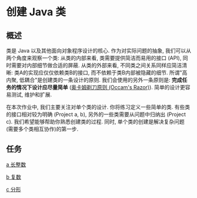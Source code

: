 # 创建 Java 类

## 概述

类是 Java 以及其他面向对象程序设计的核心. 
作为对实际问题的抽象, 我们可以从两个角度来观察一个类: 
从类的内部来看, 类需要提供简洁而易用的接口 (API), 
同时需要对内部细节做合适的屏蔽. 
从类的外部来看, 不同类之间关系同样应简洁清晰:
类A的实现应仅仅依赖类B的接口, 而不依赖于类B内部被隐藏的细节.
所谓"高内聚, 低耦合"是创建类的一条设计的原则. 
我们会使用的另外一条原则是: **完成任务的情况下设计应尽量简单**
([奥卡姆剃刀原则 (Occam's Razor)](https://en.wikipedia.org/wiki/Occam%27s_razor)).
简单的设计更容易测试, 维护和扩展.

在本次作业中, 我们主要关注对单个类的设计. 你将练习定义一些简单的类. 
有些类的接口相对较为明确 (Project a, b), 另外的一些类需要从问题中归纳出 (Project c).
我们希望能够帮助你熟悉创建类的过程. 
同时, 单个类的创建是解决复杂问题(需要多个类相互协作)的第一步.

## 任务

[a 长整数](big_integer.md)

[b 复数](complex.md)

[c 分形](fractal.md)
